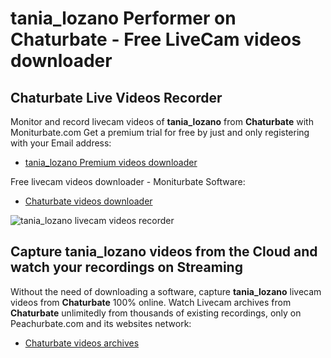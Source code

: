# tania_lozano Performer on Chaturbate - Free LiveCam videos downloader

## Chaturbate Live Videos Recorder

Monitor and record livecam videos of **tania_lozano** from **Chaturbate** with Moniturbate.com
Get a premium trial for free by just and only registering with your Email address:
* [tania_lozano Premium videos downloader](https://moniturbate.com/request-demo-licence-key.html)

Free livecam videos downloader - Moniturbate Software:
* [Chaturbate videos downloader](https://moniturbate.com/moniturbate-download-software.html)

![tania_lozano livecam videos recorder](https://peachurnet.com/templates/moniturbate-software.png)


## Capture tania_lozano videos from the Cloud and watch your recordings on Streaming

Without the need of downloading a software, capture **tania_lozano** livecam videos from **Chaturbate** 100% online.
Watch Livecam archives from **Chaturbate** unlimitedly from thousands of existing recordings, only on Peachurbate.com and its websites network:
* [Chaturbate videos archives](https://peachurnet.com/)
